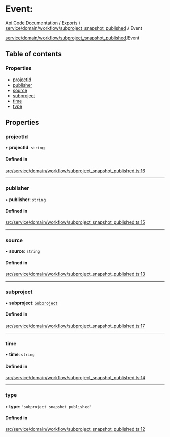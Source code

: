 # Event: 
 
[Api Code Documentation](../README.md) / [Exports](../modules.md) / [service/domain/workflow/subproject\_snapshot\_published](../modules/service_domain_workflow_subproject_snapshot_published.md) / Event

[service/domain/workflow/subproject\_snapshot\_published](../modules/service_domain_workflow_subproject_snapshot_published.md).Event

## Table of contents

### Properties

- [projectId](service_domain_workflow_subproject_snapshot_published.Event.md#projectid)
- [publisher](service_domain_workflow_subproject_snapshot_published.Event.md#publisher)
- [source](service_domain_workflow_subproject_snapshot_published.Event.md#source)
- [subproject](service_domain_workflow_subproject_snapshot_published.Event.md#subproject)
- [time](service_domain_workflow_subproject_snapshot_published.Event.md#time)
- [type](service_domain_workflow_subproject_snapshot_published.Event.md#type)

## Properties

### projectId

• **projectId**: `string`

#### Defined in

[src/service/domain/workflow/subproject_snapshot_published.ts:16](https://github.com/openkfw/TruBudget/blob/422cbec/api/src/service/domain/workflow/subproject_snapshot_published.ts#L16)

___

### publisher

• **publisher**: `string`

#### Defined in

[src/service/domain/workflow/subproject_snapshot_published.ts:15](https://github.com/openkfw/TruBudget/blob/422cbec/api/src/service/domain/workflow/subproject_snapshot_published.ts#L15)

___

### source

• **source**: `string`

#### Defined in

[src/service/domain/workflow/subproject_snapshot_published.ts:13](https://github.com/openkfw/TruBudget/blob/422cbec/api/src/service/domain/workflow/subproject_snapshot_published.ts#L13)

___

### subproject

• **subproject**: [`Subproject`](service_domain_workflow_subproject.Subproject.md)

#### Defined in

[src/service/domain/workflow/subproject_snapshot_published.ts:17](https://github.com/openkfw/TruBudget/blob/422cbec/api/src/service/domain/workflow/subproject_snapshot_published.ts#L17)

___

### time

• **time**: `string`

#### Defined in

[src/service/domain/workflow/subproject_snapshot_published.ts:14](https://github.com/openkfw/TruBudget/blob/422cbec/api/src/service/domain/workflow/subproject_snapshot_published.ts#L14)

___

### type

• **type**: ``"subproject_snapshot_published"``

#### Defined in

[src/service/domain/workflow/subproject_snapshot_published.ts:12](https://github.com/openkfw/TruBudget/blob/422cbec/api/src/service/domain/workflow/subproject_snapshot_published.ts#L12)
